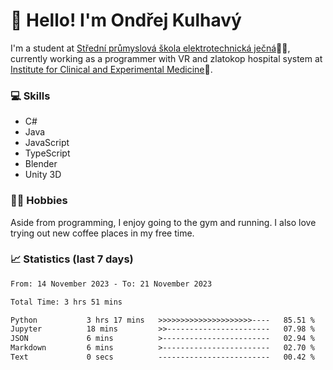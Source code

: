 # 👋 Hello! I'm Ondřej Kulhavý

I'm a student at [Střední průmyslová škola elektrotechnická ječná](https://www.spsejecna.cz/)👨‍🎓, currently working as a programmer with VR and zlatokop hospital system at [Institute for Clinical and Experimental Medicine](https://www.ikem.cz/en/)🏥.

### 💻 Skills
- C#
- Java
- JavaScript
- TypeScript
- Blender
- Unity 3D

### 🏋️‍♂️ Hobbies

Aside from programming, I enjoy going to the gym and running. I also love trying out new coffee places in my free time.

### 📈 Statistics (last 7 days)
<!--START_SECTION:waka-->

```txt
From: 14 November 2023 - To: 21 November 2023

Total Time: 3 hrs 51 mins

Python           3 hrs 17 mins   >>>>>>>>>>>>>>>>>>>>>----   85.51 %
Jupyter          18 mins         >>-----------------------   07.98 %
JSON             6 mins          >------------------------   02.94 %
Markdown         6 mins          >------------------------   02.70 %
Text             0 secs          -------------------------   00.42 %
```

<!--END_SECTION:waka-->




